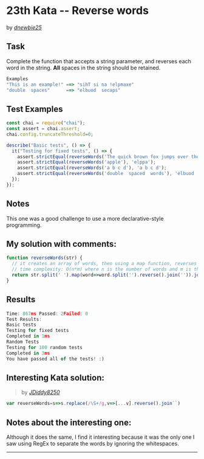 # 23th Kata -- Reverse words





by *[dnewbie25](https://www.codewars.com/users/dnewbie25)*


## Task

Complete the function that accepts a string parameter, and reverses each word in the string. <strong>All</strong> spaces in the string should be retained.

```js
Examples
"This is an example!" ==> "sihT si na !elpmaxe"
"double  spaces"      ==> "elbuod  secaps"
```


## Test Examples

```js
const chai = require("chai");
const assert = chai.assert;
chai.config.truncateThreshold=0;

describe("Basic tests", () => {
  it("Testing for fixed tests", () => {
    assert.strictEqual(reverseWords('The quick brown fox jumps over the lazy dog.'), 'ehT kciuq nworb xof spmuj revo eht yzal .god');
    assert.strictEqual(reverseWords('apple'), 'elppa');
    assert.strictEqual(reverseWords('a b c d'), 'a b c d');
    assert.strictEqual(reverseWords('double  spaced  words'), 'elbuod  decaps  sdrow');
  });
});

```


## Notes

This one was a good challenge to use a more declarative-style programming. 

## My solution with comments:

```js
function reverseWords(str) {
  // it creates an array of words, then using a map function, reverses each word. Then join the array again
  // time complexity: O(n*m) where n is the number of words and m is the average length of each word
  return str.split(' ').map(word=>word.split('').reverse().join('')).join(' ')
}     

```


## Results

```js
Time: 867ms Passed: 2Failed: 0
Test Results:
Basic tests
Testing for fixed tests
Completed in 1ms
Random Tests
Testing for 100 random tests
Completed in 3ms
You have passed all of the tests! :)

```

## Interesting Kata solution:
> by *[JDiddy8250](https://www.codewars.com/kata/reviews/5259b20d6021e9e14c0010d7/groups/5a0b4d821733983c51001e67)*

```js
var reverseWords=s=>s.replace(/\S+/g,v=>[...v].reverse().join``)

```

## Notes about the interesting one:

Although it does the same, I find it interesting because it was the only one I saw using RegEx to separate the words by ignoring the whitespaces.

---